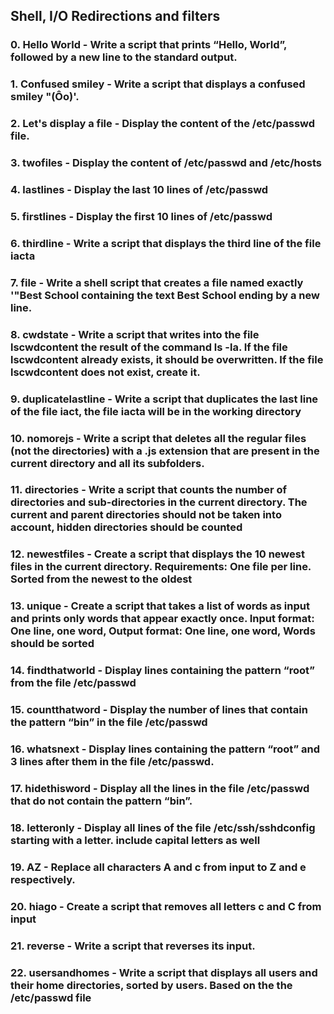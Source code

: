 ## Shell, I/O Redirections and filters
### 0. Hello World - Write a script that prints “Hello, World”, followed by a new line to the standard output.
### 1. Confused smiley - Write a script that displays a confused smiley "(Ôo)'.
### 2. Let's display a file - Display the content of the /etc/passwd file.
### 3. twofiles - Display the content of /etc/passwd and /etc/hosts
### 4. lastlines - Display the last 10 lines of /etc/passwd
### 5. firstlines - Display the first 10 lines of /etc/passwd
### 6. thirdline - Write a script that displays the third line of the file iacta
### 7. file - Write a shell script that creates a file named exactly \'"Best School containing the text Best School ending by a new line.
### 8. cwdstate - Write a script that writes into the file lscwdcontent the result of the command ls -la. If the file lscwdcontent already exists, it should be overwritten. If the file lscwdcontent does not exist, create it.
### 9. duplicatelastline - Write a script that duplicates the last line of the file iact, the file iacta will be in the working directory
### 10. nomorejs - Write a script that deletes all the regular files (not the directories) with a .js extension that are present in the current directory and all its subfolders.
### 11. directories - Write a script that counts the number of directories and sub-directories in the current directory. The current and parent directories should not be taken into account, hidden directories should be counted
### 12. newestfiles - Create a script that displays the 10 newest files in the current directory. Requirements: One file per line. Sorted from the newest to the oldest
### 13. unique - Create a script that takes a list of words as input and prints only words that appear exactly once. Input format: One line, one word, Output format: One line, one word, Words should be sorted
### 14. findthatworld - Display lines containing the pattern “root” from the file /etc/passwd
### 15. countthatword - Display the number of lines that contain the pattern “bin” in the file /etc/passwd
### 16. whatsnext - Display lines containing the pattern “root” and 3 lines after them in the file /etc/passwd.
### 17. hidethisword - Display all the lines in the file /etc/passwd that do not contain the pattern “bin”.
### 18. letteronly - Display all lines of the file /etc/ssh/sshdconfig starting with a letter. include capital letters as well
### 19. AZ - Replace all characters A and c from input to Z and e respectively.
### 20. hiago - Create a script that removes all letters c and C from input
### 21. reverse - Write a script that reverses its input.
### 22. usersandhomes - Write a script that displays all users and their home directories, sorted by users. Based on the the /etc/passwd file
